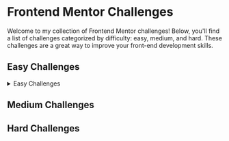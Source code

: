 # Frontend Mentor Challenges

Welcome to my collection of Frontend Mentor challenges! Below, you'll find a list of challenges categorized by difficulty: easy, medium, and hard. These challenges are a great way to improve your front-end development skills.

## Easy Challenges
<details>
<summary>Easy Challenges</summary>
  
  1. [3-column preview card component](3-column-preview-card-component/README.md) - [Demo](https://frontendmentor-challenges-3-column-preview-card-component.vercel.app)
     - Description: The challenge is to build out this 3-column preview card component and get it looking as close to the design as possible.
     - Technologies used: HTML, CSS.
     - My Solution: [SOLUTION](3-column-preview-card-component/README.md).
  
  2. [Product preview card component](product-preview-card-component/README.md) - [Demo]()
     - Description: The challenge is to build out this product preview card component and get it looking as close to the design as possible.
     - Technologies used: HTML, CSS.
     - My Solution: [SOLUTION](product-preview-card-component/README.md).
    
  3. [NFT preview card component](nft-preview-card-component/README.md) - [Demo](#)
     - Description: The challenge is to build out this preview card component and get it looking as close to the design as possible.
     - Technologies used: HTML, CSS.
     - My Solution: [SOLUTION](nft-preview-card-component/README.md).
    
  4. [Results summary component](results-summary-component/README.md) - [Demo](#)
     - Description: The challenge is to build out this results summary component and get it looking as close to the design as possible.
     - Technologies used: HTML, CSS.
     - My Solution: [SOLUTION](results-summary-component/README.md).
    
  5. [Four card feature section](four-card-feature-section/README.md) - [Demo](https://frontendmentor-challenges-four-card-feature-section-bay.vercel.app)
     - Description: The challenge is to build out this feature section and get it looking as close to the design as possible.
     - Technologies used: HTML, CSS.
     - My Solution: [SOLUTION](four-card-feature-section/README.md).
  6. [Apparel-coming-soon](base-apparel-coming-soon/README.md) - [Demo](https://frontendmentor-challenges-apparel-coming-soon.vercel.app)
     - Description: The challenge is to build out this coming soon page and get it looking as close to the design as possible.
     - Technologies used: HTML, CSS.
     - My Solution: [SOLUTION](base-apparel-coming-soon/README.md).
    

<!-- Add more easy challenges as needed -->
</details>

## Medium Challenges

<!-- Add more medium challenges as needed -->

## Hard Challenges

<!-- Add more hard challenges as needed -->

